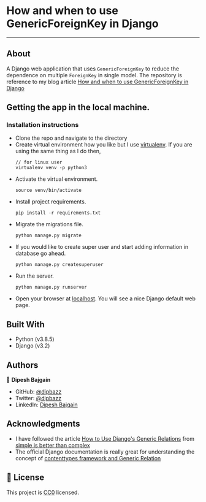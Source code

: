# How and when to use GenericForeignKey in Django
---
## About

A Django web application that uses `GenericForeignKey` to reduce the dependence on multiple `ForeignKey` in single model. 
The repository is reference to my blog article [How and when to use GenericForeignKey in Django](https://dipbazz.medium.com/how-and-when-to-use-genericforeignkey-in-django-ad88202be0f)

## Getting the app in the local machine.

### Installation instructions

- Clone the repo and navigate to the directory
- Create virtual environment how you like but I use [virtualenv](https://virtualenv.pypa.io/en/latest/). If you are using the same thing as I do then,
    ```
    // for linux user
    virtualenv venv -p python3
    ```
- Activate the virtual environment.
    ```
    source venv/bin/activate
    ```
- Install project requirements.
    ```
    pip install -r requirements.txt
    ```
- Migrate the migrations file.
    ```
    python manage.py migrate
    ```
- If you would like to create super user and start adding information in database go ahead.
    ```
    python manage.py createsuperuser
    ```
- Run the server.
    ```
    python manage.py runserver
    ```
- Open your browser at [localhost](http://localhost:8000/). You will see a nice Django default web page.


## Built With

- Python (v3.8.5)
- Django (v3.2)


## Authors

👤 **Dipesh Bajgain**

- GitHub: [@dipbazz](https://github.com/dipbazz)
- Twitter: [@dipbazz](https://twitter.com/dipbazz)
- LinkedIn: [Dipesh Bajgain](https://www.linkedin.com/in/dipbazz/)


## Acknowledgments
- I have followed the article [How to Use Django's Generic Relations](https://simpleisbetterthancomplex.com/tutorial/2016/10/13/how-to-use-generic-relations.html) from [simple is better than complex](https://simpleisbetterthancomplex.com/)
- The official Django documentation is really great for understanding the concept of [contenttypes framework and Generic Relation](https://docs.djangoproject.com/en/3.2/ref/contrib/contenttypes/)

## 📝 License

This project is [CC0](./LICENSE) licensed.
